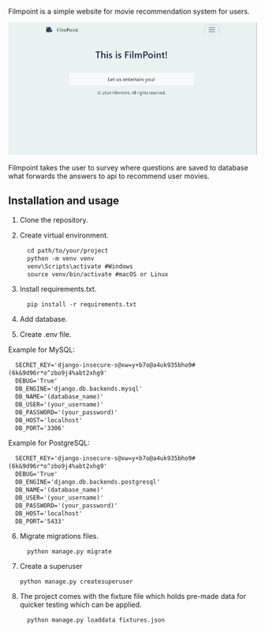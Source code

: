 Filmpoint is a simple website for movie recommendation system for users.

![Filmpoint image](./Filmpoint.png)

Filmpoint takes the user to survey where questions are saved to database what forwards the answers to api to recommend
user movies.

## Installation and usage

1. Clone the repository.

2. Create virtual environment.

         cd path/to/your/project
         python -m venv venv
         venv\Scripts\activate #Windows
         source venv/bin/activate #macOS or Linux

3. Install requirements.txt.

         pip install -r requirements.txt

4. Add database.


5. Create .env file.

Example for MySQL:

      SECRET_KEY='django-insecure-s@xw=y+b7o@a4uk935bho9#(6k&9d96r*o^zbo9j4%abt2xhg9'
      DEBUG='True'
      DB_ENGINE='django.db.backends.mysql'
      DB_NAME='(database_name)'
      DB_USER='(your_username)'
      DB_PASSWORD='(your_password)'
      DB_HOST='localhost'
      DB_PORT='3306'

Example for PostgreSQL:

      SECRET_KEY='django-insecure-s@xw=y+b7o@a4uk935bho9#(6k&9d96r*o^zbo9j4%abt2xhg9'
      DEBUG='True'
      DB_ENGINE='django.db.backends.postgresql'
      DB_NAME='(database_name)'
      DB_USER='(your_username)'
      DB_PASSWORD='(your_password)'
      DB_HOST='localhost'
      DB_PORT='5433'

6. Migrate migrations files.

         python manage.py migrate

7. Create a superuser

       python manage.py createsuperuser

8. The project comes with the fixture file which holds pre-made data for quicker testing which can be applied.

         python manage.py loaddata fixtures.json


